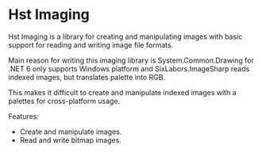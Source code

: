 # Hst Imaging

Hst Imaging is a library for creating and manipulating images with basic support for reading and writing image file formats.

Main reason for writing this imaging library is System.Common.Drawing for .NET 6 only supports Windows platform and SixLabors.ImageSharp reads indexed images, but translates palette into RGB.

This makes it difficult to create and manipulate indexed images with a palettes for cross-platform usage.

Features:
- Create and manipulate images.
- Read and write bitmap images.
